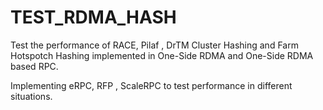 # TEST_RDMA_HASH

Test the performance of RACE, Pilaf , DrTM Cluster Hashing and Farm Hotspotch Hashing implemented in One-Side RDMA and One-Side RDMA based RPC.

Implementing eRPC, RFP , ScaleRPC to test performance in different situations.



